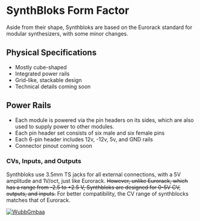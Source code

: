 # SynthBloks Form Factor
Aside from their shape, Synthbloks are based on the Eurorack standard for modular synthesizers, with some minor changes.

## Physical Specifications
- Mostly cube-shaped
- Integrated power rails
- Grid-like, stackable design
- Technical details coming soon

## Power Rails
- Each module is powered via the pin headers on its sides, which are also used to supply power to other modules.
- Each pin header set consists of six male and six female pins
- Each 6-pin header includes 12v, -12v, 5v, and GND rails
- Connector pinout coming soon

### CVs, Inputs, and Outputs
Synthbloks use 3.5mm TS jacks for all external connections, with a 5V amplitude and 1V/oct, just like Eurorack. ~~However, unlike Eurorack, which has a range from -2.5 to +2.5 V, Synthbloks are designed for 0-5V CV, outputs, and inputs.~~ For better compatibility, the CV range of synthblocks matches that of Eurorack.

[![WubbGmbaa](http://wubbgmbaa.byethost7.com/badges/anti.png)](http://bryan.project.zone/)